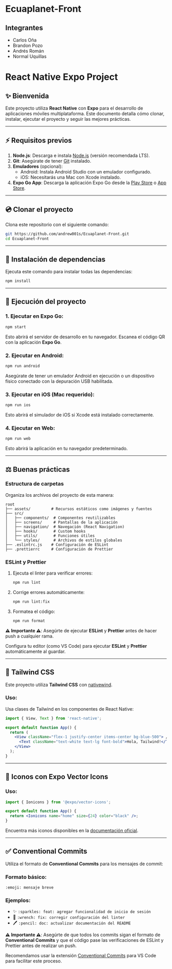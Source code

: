 # Ecuaplanet-Front

## Integrantes

<ul>
    <li>Carlos Oña</li>
    <li>Brandon Pozo</li>
    <li>Andrés Román</li>
    <li>Normal Uquillas</li>
</ul>


# React Native Expo Project

## ✨ Bienvenida
Este proyecto utiliza **React Native** con **Expo** para el desarrollo de aplicaciones móviles multiplataforma. Este documento detalla cómo clonar, instalar, ejecutar el proyecto y seguir las mejores prácticas.

---

## ⚡ Requisitos previos

1. **Node.js**: Descarga e instala [Node.js](https://nodejs.org/) (versión recomendada LTS).
2. **Git**: Asegúrate de tener [Git](https://git-scm.com/) instalado.
3. **Emuladores** (opcional):
   - Android: Instala Android Studio con un emulador configurado.
   - iOS: Necesitarás una Mac con Xcode instalado.
4. **Expo Go App**: Descarga la aplicación Expo Go desde la [Play Store](https://play.google.com/store/apps/details?id=host.exp.exponent) o [App Store](https://apps.apple.com/us/app/expo-go/id982107779).

---

## 💿 Clonar el proyecto

Clona este repositorio con el siguiente comando:

```bash
git https://github.com/andrew001s/Ecuaplanet-Front.git
cd Ecuaplanet-Front
```

---

## 📄 Instalación de dependencias

Ejecuta este comando para instalar todas las dependencias:

```bash
npm install
```

---

## 🚀 Ejecución del proyecto

### 1. Ejecutar en **Expo Go**:

```bash
npm start
```
Esto abrirá el servidor de desarrollo en tu navegador. Escanea el código QR con la aplicación **Expo Go**.

### 2. Ejecutar en **Android**:

```bash
npm run android
```
Asegúrate de tener un emulador Android en ejecución o un dispositivo físico conectado con la depuración USB habilitada.

### 3. Ejecutar en **iOS** (Mac requerido):

```bash
npm run ios
```
Esto abrirá el simulador de iOS si Xcode está instalado correctamente.

### 4. Ejecutar en **Web**:

```bash
npm run web
```
Esto abrirá la aplicación en tu navegador predeterminado.

---

## ⚖ Buenas prácticas

### Estructura de carpetas

Organiza los archivos del proyecto de esta manera:

```
root
├── assets/         # Recursos estáticos como imágenes y fuentes
├── src/
│   ├── components/  # Componentes reutilizables
│   ├── screens/     # Pantallas de la aplicación
│   ├── navigation/  # Navegación (React Navigation)
│   ├── hooks/       # Custom hooks
│   ├── utils/       # Funciones útiles
│   └── styles/      # Archivos de estilos globales
├── .eslintrc.js    # Configuración de ESLint
├── .prettierrc     # Configuración de Prettier
```

### ESLint y Prettier
1. Ejecuta el linter para verificar errores:
   ```bash
   npm run lint
   ```
2. Corrige errores automáticamente:
   ```bash
   npm run lint:fix
   ```
3. Formatea el código:
   ```bash
   npm run format
   ```

**⚠️ Importante ⚠️**: Asegúrte de ejecutar **ESLint** y **Prettier** antes de hacer push a cualquier rama.

Configura tu editor (como VS Code) para ejecutar **ESLint** y **Prettier** automáticamente al guardar.

---

## 🌈 Tailwind CSS

Este proyecto utiliza **Tailwind CSS** con [nativewind](https://www.nativewind.dev/).

### Uso:
Usa clases de Tailwind en los componentes de React Native:

```jsx
import { View, Text } from 'react-native';

export default function App() {
  return (
    <View className="flex-1 justify-center items-center bg-blue-500"> //Clases de Tailwind
      <Text className="text-white text-lg font-bold">Hola, Tailwind!</Text>
    </View>
  );
}
```

---

## 🔣 Iconos con Expo Vector Icons

### Uso:

```jsx
import { Ionicons } from '@expo/vector-icons';

export default function App() {
  return <Ionicons name="home" size={24} color="black" />;
}
```

Encuentra más iconos disponibles en la [documentación oficial](https://icons.expo.fyi/).

---

## ✅ Conventional Commits

Utiliza el formato de **Conventional Commits** para los mensajes de commit:

### Formato básico:

```plaintext
:emoji: mensaje breve
```

### Ejemplos:

- ✨ `:sparkles: feat: agregar funcionalidad de inicio de sesión`
- 🔧 `:wrench: fix: corregir configuración del linter`
- 🖊️ `:pencil: doc: actualizar documentación del README`

**⚠️ Importante ⚠️**: Asegúrte de que todos los commits sigan el formato de **Conventional Commits** y que el código pase las verificaciones de ESLint y Prettier antes de realizar un push.

Recomendamos usar la extensión [Conventional Commits](https://marketplace.visualstudio.com/items?itemName=vivaxy.vscode-conventional-commits) para VS Code para facilitar este proceso.


